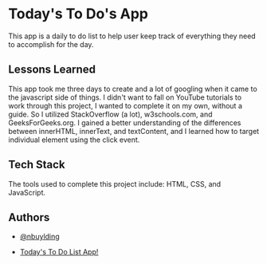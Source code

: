 # Today's To Do's App

This app is a daily to do list to help user keep track of everything they need to accomplish for the day.

## Lessons Learned

This app took me three days to create and a lot of googling when it came to the javascript side of things. I didn't want to fall on YouTube tutorials to work through this project, I wanted to complete it on my own, without a guide. So I utilized StackOverflow (a lot), w3schools.com, and GeeksForGeeks.org. I gained a better understanding of the differences between innerHTML, innerText, and textContent, and I learned how to target individual element using the click event.

## Tech Stack

The tools used to complete this project include: HTML, CSS, and JavaScript.

## Authors

-   [@nbuylding](https://github.com/nbuylding)

- [Today's To Do List App!](https://accomplishyourtodos.netlify.app/)
